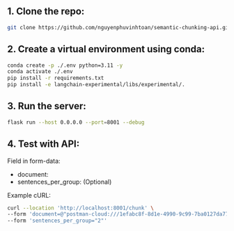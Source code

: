 ## 1. Clone the repo:

```bash
git clone https://github.com/nguyenphuvinhtoan/semantic-chunking-api.git
```

## 2. Create a virtual environment using conda:

```bash
conda create -p ./.env python=3.11 -y
conda activate ./.env
pip install -r requirements.txt
pip install -e langchain-experimental/libs/experimental/.
```

## 3. Run the server:

```bash
flask run --host 0.0.0.0 --port=8001 --debug
```

## 4. Test with API:

Field in form-data:

- document: <upload file transcript>
- sentences_per_group: <number of sentences want to group> (Optional)

Example cURL:

```bash
curl --location 'http://localhost:8001/chunk' \
--form 'document=@"postman-cloud:///1efabc8f-8d1e-4990-9c99-7ba0127da772"' \
--form 'sentences_per_group="2"'
```
